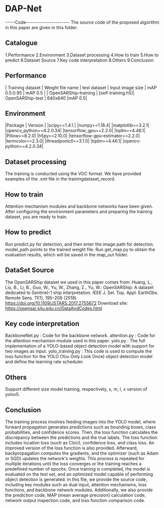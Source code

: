 # DAP-Net
-----Code----------------------
The source code of the proposed algorithm in this paper are given in this folder.
## Catalogue
1.Performance
2.Environment
3.Dataset processing
4.How to train
5.How to predict
6.Dataset Source
7.Key code interpretation 
8.Others
9.Conclusion
## Performance
| Training dataset | Weight file name | test dataset | Input image size | mAP 0.5:0.95 | mAP 0.5 |
| OpenSARShip-training | [self-training.h5]| OpenSARShip-test | 640x640 |mAP 0.5|
## Environment
|Package  |  Version |
|scipy==1.4.1.|
|numpy==1.18.4|
|matplotlib==3.2.1|
|opencv_python==4.2.0.34|
|tensorflow_gpu==2.2.0|
|tqdm==4.46.1|
|Pillow==8.2.0|
|h5py==2.10.0|
|tensorflow-gpu-estimator==2.2.0|
|termcolor==2.3.0|
|threadpoolctl==3.1.0|
|tqdm==4.46.1|
|opencv-python==4.2.0.34|
## Dataset processing
The training is conducted using the VOC format. 
We have provided examples of the .xml file in the trainingdataset_record.
## How to train
Attention mechanism modules and backbone networks have been given.
After configuring the environment parameters and preparing the training dataset, you are ready to train. 
## How to predict
Run predict.py for detection, and then enter the image path for detection.
model_path points to the trained weight file. 
Run get_map.py to obtain the evaluation results, which will be saved in the map_out folder.
## DataSet Source
The OpenSARShip dataset we used in this paper comes from:
Huang, L., Liu, B., Li, B., Guo, W., Yu, W., Zhang, Z., Yu, W.: OpenSARShip: A dataset dedicated to Sentinel-1 ship interpretation. IEEE J. Sel. Top. Appl. EarthObs. Remote Sens. 11(1), 195–208 (2018) 
https://doi.org/10.1109/JSTARS.2017.2755672
Download site: 
https://opensar.sjtu.edu.cn/DataAndCodes.html
## Key code interpretation 
BackboneNet.py : Code for the backbone network.
attention.py : Code for the attention mechanism module used in this paper.
yolo.py : The full implementation of a YOLO-based object detection model with support for two images as input.
yolo_training.py : This code is used to compute the loss function for the YOLO (You Only Look Once) object detection model and define the learning rate scheduler.
## Others
Support different size model training, respectively, s, m, l, x version of yolov5.
## Conclusion
The training process involves feeding images into the YOLO model, where forward propagation generates predictions such as bounding boxes, class probabilities, and confidence scores. Then, the loss function calculates the discrepancy between the predictions and the true labels. The loss function includes location loss (such as CIoU), confidence loss, and class loss. An improved version of the loss function is also provided. 
Afterward, backpropagation computes the gradients, and the optimizer (such as Adam or SGD) updates the network's weights. This process is repeated for multiple iterations until the loss converges or the training reaches a predefined number of epochs. Once training is completed, the model is evaluated on the test set, and an optimized model capable of performing object detection is generated.
In this file, we provide the source code, including key modules such as dual input, attention mechanisms, loss functions, and backbone network modules. Additionally, we also provide the prediction code, MAP (mean average precision) calculation code, network output inspection code, and loss function comparison code.

